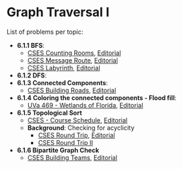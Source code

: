 # Graph Traversal I

List of problems per topic:

- **6.1.1 BFS**:
  - [CSES Counting Rooms](https://cses.fi/problemset/task/1192/), [Editorial](https://github.com/nestorivanmo/icpc/tree/main/cses/4-Graphs/counting-rooms)
  - [CSES Message Route](https://cses.fi/problemset/task/1667/), [Editorial](https://github.com/nestorivanmo/icpc/tree/main/cses/4-Graphs/message-route)
  - [CSES Labyrinth](https://cses.fi/problemset/task/1193/), [Editorial](https://github.com/nestorivanmo/icpc/tree/main/cses/4-Graphs/labyrinth)
- **6.1.2 DFS**:
- **6.1.3 Connected Components**:
  - [CSES Building Roads](https://cses.fi/problemset/task/1666), [Editorial](https://github.com/nestorivanmo/icpc/tree/main/cses/4-Graphs/building-roads)
- **6.1.4 Coloring the connected components - Flood fill**:
  - [UVa 469 - Wetlands of Florida](https://onlinejudge.org/index.php?option=com_onlinejudge&Itemid=8&category=6&page=show_problem&problem=410), [Editorial](https://github.com/nestorivanmo/icpc/tree/main/UVa/6-Graphs-I/florida-wetlands)
- **6.1.5 Topological Sort**
  - [CSES - Course Schedule](https://cses.fi/problemset/task/1679), [Editorial](https://github.com/nestorivanmo/icpc/tree/main/cses/4-Graphs/course-schedule)
  - **Background**: Checking for acyclicity
    - [CSES Round Trip](https://cses.fi/problemset/task/1669), [Editorial](https://github.com/nestorivanmo/icpc/tree/main/cses/4-Graphs/round-trip)
    - [CSES Round Trip II](https://cses.fi/problemset/task/1678/)
- **6.1.6 Bipartite Graph Check**
  - [CSES Building Teams](https://cses.fi/problemset/task/1668/), [Editorial](https://github.com/nestorivanmo/icpc/tree/main/cses/4-Graphs/building-teams)
